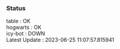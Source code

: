 ### Status


table : OK  
hogwarts : OK  
icy-bot : DOWN  
Latest Update : 2023-06-25 11:07:57.815941
